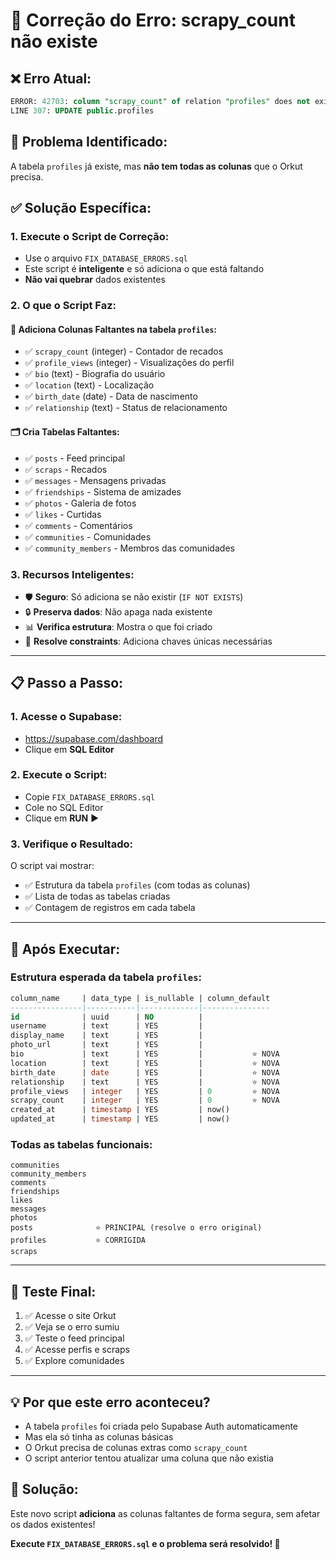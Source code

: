 # 🔧 Correção do Erro: scrapy_count não existe

## ❌ **Erro Atual:**
```sql
ERROR: 42703: column "scrapy_count" of relation "profiles" does not exist
LINE 307: UPDATE public.profiles 
```

## 🎯 **Problema Identificado:**
A tabela `profiles` já existe, mas **não tem todas as colunas** que o Orkut precisa.

## ✅ **Solução Específica:**

### **1. Execute o Script de Correção:**
- Use o arquivo `FIX_DATABASE_ERRORS.sql` 
- Este script é **inteligente** e só adiciona o que está faltando
- **Não vai quebrar** dados existentes

### **2. O que o Script Faz:**

#### 🔧 **Adiciona Colunas Faltantes na tabela `profiles`:**
- ✅ `scrapy_count` (integer) - Contador de recados
- ✅ `profile_views` (integer) - Visualizações do perfil  
- ✅ `bio` (text) - Biografia do usuário
- ✅ `location` (text) - Localização
- ✅ `birth_date` (date) - Data de nascimento
- ✅ `relationship` (text) - Status de relacionamento

#### 🗂️ **Cria Tabelas Faltantes:**
- ✅ `posts` - Feed principal
- ✅ `scraps` - Recados
- ✅ `messages` - Mensagens privadas
- ✅ `friendships` - Sistema de amizades
- ✅ `photos` - Galeria de fotos
- ✅ `likes` - Curtidas
- ✅ `comments` - Comentários
- ✅ `communities` - Comunidades
- ✅ `community_members` - Membros das comunidades

### **3. Recursos Inteligentes:**

- 🛡️ **Seguro**: Só adiciona se não existir (`IF NOT EXISTS`)
- 🔒 **Preserva dados**: Não apaga nada existente
- 📊 **Verifica estrutura**: Mostra o que foi criado
- 🎯 **Resolve constraints**: Adiciona chaves únicas necessárias

---

## 📋 **Passo a Passo:**

### **1. Acesse o Supabase:**
- https://supabase.com/dashboard
- Clique em **SQL Editor**

### **2. Execute o Script:**
- Copie `FIX_DATABASE_ERRORS.sql`
- Cole no SQL Editor
- Clique em **RUN** ▶️

### **3. Verifique o Resultado:**
O script vai mostrar:
- ✅ Estrutura da tabela `profiles` (com todas as colunas)
- ✅ Lista de todas as tabelas criadas
- ✅ Contagem de registros em cada tabela

---

## 🎉 **Após Executar:**

### **Estrutura esperada da tabela `profiles`:**
```sql
column_name     | data_type | is_nullable | column_default
----------------|-----------|-------------|---------------
id              | uuid      | NO          | 
username        | text      | YES         | 
display_name    | text      | YES         | 
photo_url       | text      | YES         | 
bio             | text      | YES         |           ⭐ NOVA
location        | text      | YES         |           ⭐ NOVA  
birth_date      | date      | YES         |           ⭐ NOVA
relationship    | text      | YES         |           ⭐ NOVA
profile_views   | integer   | YES         | 0         ⭐ NOVA
scrapy_count    | integer   | YES         | 0         ⭐ NOVA
created_at      | timestamp | YES         | now()
updated_at      | timestamp | YES         | now()
```

### **Todas as tabelas funcionais:**
```
communities
community_members  
comments
friendships
likes
messages
photos
posts              ⭐ PRINCIPAL (resolve o erro original)
profiles           ⭐ CORRIGIDA
scraps
```

---

## 🚀 **Teste Final:**
1. ✅ Acesse o site Orkut
2. ✅ Veja se o erro sumiu
3. ✅ Teste o feed principal
4. ✅ Acesse perfis e scraps
5. ✅ Explore comunidades

---

## 💡 **Por que este erro aconteceu?**
- A tabela `profiles` foi criada pelo Supabase Auth automaticamente
- Mas ela só tinha as colunas básicas
- O Orkut precisa de colunas extras como `scrapy_count`
- O script anterior tentou atualizar uma coluna que não existia

## 🎯 **Solução:**
Este novo script **adiciona** as colunas faltantes de forma segura, sem afetar os dados existentes!

**Execute `FIX_DATABASE_ERRORS.sql` e o problema será resolvido! 🌟**
